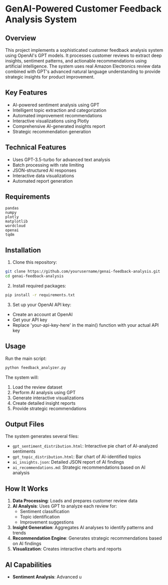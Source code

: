 # GenAI-Powered Customer Feedback Analysis System

## Overview
This project implements a sophisticated customer feedback analysis system using OpenAI's GPT models. It processes customer reviews to extract deep insights, sentiment patterns, and actionable recommendations using artificial intelligence. The system uses real Amazon Electronics review data combined with GPT's advanced natural language understanding to provide strategic insights for product improvement.

## Key Features
- AI-powered sentiment analysis using GPT
- Intelligent topic extraction and categorization
- Automated improvement recommendations
- Interactive visualizations using Plotly
- Comprehensive AI-generated insights report
- Strategic recommendation generation

## Technical Features
- Uses GPT-3.5-turbo for advanced text analysis
- Batch processing with rate limiting
- JSON-structured AI responses
- Interactive data visualizations
- Automated report generation

## Requirements
```
pandas
numpy
plotly
matplotlib
wordcloud
openai
tqdm
```

## Installation
1. Clone this repository:
```bash
git clone https://github.com/yourusername/genai-feedback-analysis.git
cd genai-feedback-analysis
```

2. Install required packages:
```bash
pip install -r requirements.txt
```

3. Set up your OpenAI API key:
- Create an account at OpenAI
- Get your API key
- Replace 'your-api-key-here' in the main() function with your actual API key

## Usage
Run the main script:
```bash
python feedback_analyzer.py
```

The system will:
1. Load the review dataset
2. Perform AI analysis using GPT
3. Generate interactive visualizations
4. Create detailed insight reports
5. Provide strategic recommendations

## Output Files
The system generates several files:
- `gpt_sentiment_distribution.html`: Interactive pie chart of AI-analyzed sentiments
- `gpt_topic_distribution.html`: Bar chart of AI-identified topics
- `ai_insights.json`: Detailed JSON report of AI findings
- `ai_recommendations.md`: Strategic recommendations based on AI analysis

## How It Works
1. **Data Processing**: Loads and prepares customer review data
2. **AI Analysis**: Uses GPT to analyze each review for:
   - Sentiment classification
   - Topic identification
   - Improvement suggestions
3. **Insight Generation**: Aggregates AI analyses to identify patterns and trends
4. **Recommendation Engine**: Generates strategic recommendations based on AI findings
5. **Visualization**: Creates interactive charts and reports

## AI Capabilities
- **Sentiment Analysis**: Advanced u